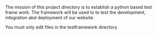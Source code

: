 The mission of this project directory is to establish a python based test frame work.  The framework will be used to to test the development, integration abd deployment of our website.

You must only edit files in the testframework directory